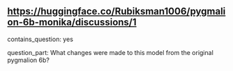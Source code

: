 ## https://huggingface.co/Rubiksman1006/pygmalion-6b-monika/discussions/1

contains_question: yes

question_part: What changes were made to this model from the original pygmalion 6b?